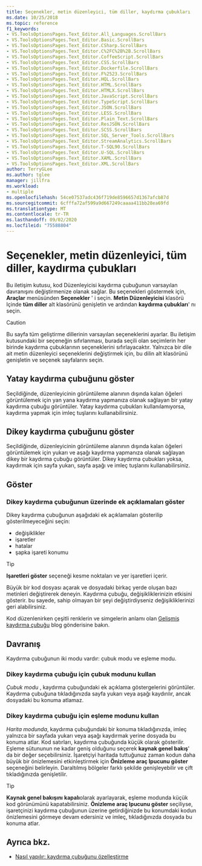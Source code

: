 ```yaml
---
title: Seçenekler, metin düzenleyici, tüm diller, kaydırma çubukları
ms.date: 10/25/2018
ms.topic: reference
f1_keywords:
- VS.ToolsOptionsPages.Text_Editor.All_Languages.ScrollBars
- VS.ToolsOptionsPages.Text_Editor.Basic.ScrollBars
- VS.ToolsOptionsPages.Text_Editor.CSharp.ScrollBars
- VS.ToolsOptionsPages.Text_Editor.C%2FC%2B%2B.ScrollBars
- VS.ToolsOptionsPages.Text_Editor.CoffeeScript.ScrollBars
- VS.ToolsOptionsPages.Text_Editor.CSS.ScrollBars
- VS.ToolsOptionsPages.Text_Editor.Dockerfile.ScrollBars
- VS.ToolsOptionsPages.Text_Editor.F%2523.ScrollBars
- VS.ToolsOptionsPages.Text_Editor.HQL.ScrollBars
- VS.ToolsOptionsPages.Text_Editor.HTML.ScrollBars
- VS.ToolsOptionsPages.Text_Editor.HTMLX.ScrollBars
- VS.ToolsOptionsPages.Text_Editor.JavaScript.ScrollBars
- VS.ToolsOptionsPages.Text_Editor.TypeScript.ScrollBars
- VS.ToolsOptionsPages.Text_Editor.JSON.ScrollBars
- VS.ToolsOptionsPages.Text_Editor.LESS.ScrollBars
- VS.ToolsOptionsPages.Text_Editor.Plain_Text.ScrollBars
- VS.ToolsOptionsPages.Text_Editor.ResJSON.ScrollBars
- VS.ToolsOptionsPages.Text_Editor.SCSS.ScrollBars
- VS.ToolsOptionsPages.Text_Editor.SQL_Server_Tools.ScrollBars
- VS.ToolsOptionsPages.Text_Editor.StreamAnalytics.ScrollBars
- VS.ToolsOptionsPages.Text_Editor.T-SQL90.ScrollBars
- VS.ToolsOptionsPages.Text_Editor.U-SQL.ScrollBars
- VS.ToolsOptionsPages.Text_Editor.XAML.ScrollBars
- VS.ToolsOptionsPages.Text_Editor.XML.ScrollBars
author: TerryGLee
ms.author: tglee
manager: jillfra
ms.workload:
- multiple
ms.openlocfilehash: 54ce07537adc436f719de8596657d1367afcb87d
ms.sourcegitcommit: 6cfffa72af599a9d667249caaaa411bb28ea69fd
ms.translationtype: MT
ms.contentlocale: tr-TR
ms.lasthandoff: 09/02/2020
ms.locfileid: "75588804"
---
```

# <a name="options-text-editor-all-languages-scroll-bars"></a>Seçenekler, metin düzenleyici, tüm diller, kaydırma çubukları
Bu iletişim kutusu, kod Düzenleyicisi kaydırma çubuğunun varsayılan davranışını değiştirmenize olanak sağlar. Bu seçenekleri göstermek için, **Araçlar** menüsünden **Seçenekler** ' i seçin. **Metin Düzenleyicisi** klasörü Içinde **tüm diller** alt klasörünü genişletin ve ardından **kaydırma çubukları**' nı seçin.

> [!CAUTION]
> Bu sayfa tüm geliştirme dillerinin varsayılan seçeneklerini ayarlar. Bu iletişim kutusundaki bir seçeneğin sıfırlanması, burada seçili olan seçimlerin her birinde kaydırma çubuklarının seçeneklerini sıfırlayacaktır. Yalnızca bir dile ait metin düzenleyici seçeneklerini değiştirmek için, bu dilin alt klasörünü genişletin ve seçenek sayfalarını seçin.

## <a name="show-horizontal-scroll-bar"></a>Yatay kaydırma çubuğunu göster

Seçildiğinde, düzenleyicinin görüntüleme alanının dışında kalan öğeleri görüntülemek için yan yana kaydırma yapmanıza olanak sağlayan bir yatay kaydırma çubuğu görüntüler. Yatay kaydırma çubukları kullanılamıyorsa, kaydırma yapmak için imleç tuşlarını kullanabilirsiniz.

## <a name="show-vertical-scroll-bar"></a>Dikey kaydırma çubuğunu göster

Seçildiğinde, düzenleyicinin görüntüleme alanının dışında kalan öğeleri görüntülemek için yukarı ve aşağı kaydırma yapmanıza olanak sağlayan dikey bir kaydırma çubuğu görüntüler. Dikey kaydırma çubukları yoksa, kaydırmak için sayfa yukarı, sayfa aşağı ve imleç tuşlarını kullanabilirsiniz.

## <a name="display"></a>Göster

### <a name="show-annotations-over-vertical-scroll-bar"></a>Dikey kaydırma çubuğunun üzerinde ek açıklamaları göster

Dikey kaydırma çubuğunun aşağıdaki ek açıklamaları gösterilip gösterilmeyeceğini seçin:

- değişiklikler
- işaretler
- hatalar
- şapka işareti konumu

> [!TIP]
> **Işaretleri göster** seçeneği kesme noktaları ve yer işaretleri içerir.

Büyük bir kod dosyası açarak ve dosyadaki birkaç yerde oluşan bazı metinleri değiştirerek deneyin. Kaydırma çubuğu, değişikliklerinizin etkisini gösterir. bu sayede, sahip olmayan bir şeyi değiştirdiyseniz değişikliklerinizi geri alabilirsiniz.

Kod düzenlenirken çeşitli renklerin ve simgelerin anlamı olan [Gelişmiş kaydırma çubuğu](https://blogs.msdn.microsoft.com/cdnstudents/2014/01/21/visual-studio-tips-and-tricks-enhanced-scroll-bar/) blog gönderisine bakın.

## <a name="behavior"></a>Davranış

Kaydırma çubuğunun iki modu vardır: çubuk modu ve eşleme modu.

### <a name="use-bar-mode-for-vertical-scroll-bar"></a>Dikey kaydırma çubuğu için çubuk modunu kullan

*Çubuk modu* , kaydırma çubuğundaki ek açıklama göstergelerini görüntüler. Kaydırma çubuğuna tıkladığınızda sayfa yukarı veya aşağı kaydırılır, ancak dosyadaki bu konuma atlamaz.

### <a name="use-map-mode-for-vertical-scroll-bar"></a>Dikey kaydırma çubuğu için eşleme modunu kullan

*Harita modunda*, kaydırma çubuğundaki bir konuma tıkladığınızda, imleç yalnızca bir sayfada yukarı veya aşağı kaydırmak yerine dosyada bu konuma atlar. Kod satırları, kaydırma çubuğunda küçük olarak gösterilir. Eşleme sütununun ne kadar geniş olduğunu seçerek **kaynak genel bakış**' da bir değer seçebilirsiniz. İşaretçiyi haritada tuttuğunuz zaman kodun daha büyük bir önizlemesini etkinleştirmek için **Önizleme araç Ipucunu göster** seçeneğini belirleyin. Daraltılmış bölgeler farklı şekilde genişleyebilir ve çift tıkladığınızda genişletilir.

> [!TIP]
> **Kaynak genel bakışını** **kapalı**olarak ayarlayarak, eşleme modunda küçük kod görünümünü kapatabilirsiniz. **Önizleme araç Ipucunu göster** seçiliyse, işaretçinizi kaydırma çubuğunun üzerine getirdiğinizde bu konumdaki kodun önizlemesini görmeye devam edersiniz ve imleç, tıkladığınızda dosyada bu konuma atlar.

## <a name="see-also"></a>Ayrıca bkz.

- [Nasıl yapılır: kaydırma çubuğunu özelleştirme](../how-to-track-your-code-by-customizing-the-scrollbar.md)
